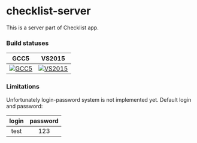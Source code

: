 # checklist-server
This is a server part of Checklist app.

### Build statuses
|        GCC5       |        VS2015        |
|        :---:      |         :---:        |
| [![GCC5][101]][1] |  [![VS2015][102]][2] |

### Limitations
Unfortunately login-password system is not implemented yet.
Default login and password:

|  login  |  password |
|  :---:  |   :---:   |
|   test  |    123    |

[//]: # (Links)
[1]: https://travis-ci.org/mutcher/checklist-server
[2]: https://ci.appveyor.com/project/mutcher/checklist-server

[//]: # (Images)
[101]: https://travis-ci.org/mutcher/checklist-server.svg?branch=master
[102]: https://ci.appveyor.com/api/projects/status/w4wnd6sp1kja1mo6?svg=true
